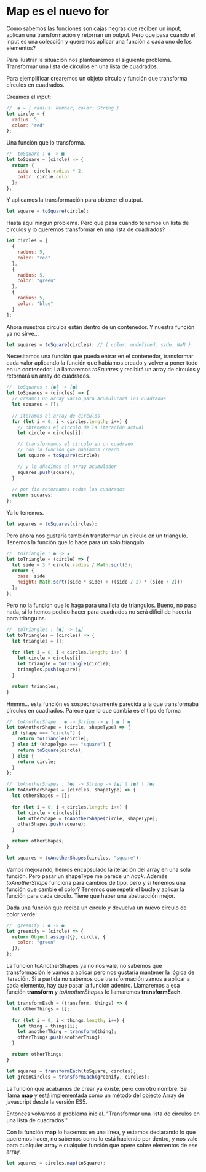# Map es el nuevo for

Como sabemos las funciones son cajas negras que reciben un input, aplican una transformación y retornan un output. Pero que pasa cuando el input es una colección y queremos aplicar una función a cada uno de los elementos?

Para ilustrar la situación nos plantearemos el siguiente problema.
Transformar una lista de círculos en una lista de cuadrados.

Para ejemplificar crearemos un objeto círculo y función que transforma círculos en cuadrados.

Creamos el input:

```js
//  ● = { radius: Number, color: String }
let circle = {
  radius: 5,
  color: "red"
};
```

Una función que lo transforma.

```js
//  toSquare : ● -> ■
let toSquare = (circle) => {
  return {
    side: circle.radius * 2,
    color: circle.color
  };
};
```

Y aplicamos la transformación para obtener el output.

```js
let square = toSquare(circle);
```

Hasta aquí ningun problema.
Pero que pasa cuando tenemos un lista de circulos y lo queremos transformar en una lista de cuadrados?

```js
let circles = [
  {
    radius: 5,
    color: "red"
  },
  {
    radius: 5,
    color: "green"
  },
  {
    radius: 5,
    color: "blue"
  }
];
```

Ahora nuestros circulos están dentro de un contenedor. Y nuestra función ya no sirve...

```js
let squares = toSquare(circles); // { color: undefined, side: NaN }
```

Necesitamos una función que pueda entrar en el contenedor, transformar cada valor aplicando la función que habíamos creado y volver a poner todo en un contenedor.
La llamaremos *toSquares* y recibirá un array de círculos y retornará un array de cuadrados.

```js
//  toSquares : [●] -> [■]
let toSquares = (circles) => {
  // creamos un array vacio para acumulurará los cuadrados
  let squares = [];
  
  // iteramos el array de circulos
  for (let i = 0; i < circles.length; i++) {
    // obtenemos el circulo de la iteración actual
    let circle = circles[i];

    // transformamos el círculo en un cuadrado
    // con la función que habíamos creado
    let square = toSquare(circle);

    // y lo añadimos al array acumulador
    squares.push(square);
  }
  
  // por fin retornamos todos los cuadrados
  return squares;
};
```

Ya lo tenemos.

```js
let squares = toSquares(circles);
```

Pero ahora nos gustaría también transformar un círculo en un triangulo.
Tenemos la función que lo hace para un solo triangulo.

```js
//  toTriangle : ● -> ▲ 
let toTriangle = (circle) => {
  let side = 3 * circle.radius / Math.sqrt(3);
  return {
    base: side
    height: Math.sqrt((side * side) + ((side / 2) * (side / 2)))
  };
};
```

Pero no la funcion que lo haga para una lista de triangulos.
Bueno, no pasa nada, si lo hemos podido hacer para cuadrados no será dificil de hacerla para triangulos.

```js
//  toTriangles : [●] -> [▲]
let toTriangles = (circles) => {
  let triangles = [];
  
  for (let i = 0; i < circles.length; i++) {
    let circle = circles[i];
    let triangle = toTriangle(circle);
    triangles.push(square);
  }

  return triangles;
}
```

Hmmm... esta función es sospechosamente parecida a la que transformaba círculos en cuadrados.
Parece que lo que cambia es el tipo de forma

```js
//  toAnotherShape : ● -> String -> ▲ | ■ | ●
let toAnotherShape = (circle, shapeType) => {
  if (shape === "circle") {
    return toTriangle(circle);
  } else if (shapeType === "square") {
    return toSquare(circle);
  } else {
    return circle;
  }
};

//  toAnotherShapes : [●] -> String -> [▲] | [■] | [●]
let toAnotherShapes = (circles, shapeType) => {
  let otherShapes = [];
  
  for (let i = 0; i < circles.length; i++) {
    let circle = circles[i];
    let otherShape = toAnotherShape(circle, shapeType);
    otherShapes.push(square);
  }

  return otherShapes;
}

let squares = toAnotherShapes(circles, "square");

```

Vamos mejorando, hemos encapsulado la iteración del array en una sola función.
Pero pasar un shapeType me parece un *hack*. Además *toAnotherShape* funciona para cambios de tipo, pero y si tenemos una función que cambie el color?
Tenemos que repetir el bucle y aplicar la función para cada círculo. Tiene que haber una abstracción mejor.

Dada una función que reciba un círculo y devuelva un nuevo círculo de color verde:

```js
//  greenify : ● -> ●
let greenify = (circle) => {
  return Object.assign({}, circle, {
    color: "green"
  });
};
```

La funcion toAnotherShapes ya no nos vale, no sabemos que transformación le vamos a aplicar pero nos gustaría mantener la lógica de iteración.
Si a partida no sabemos que transformación vamos a aplicar a cada elemento, hay que pasar la función adentro. Llamaremos a esa función **transform** y *toAnotherShapes* le llamaremos **transformEach**.

```js
let transformEach = (transform, things) => {
  let otherThings = [];
  
  for (let i = 0; i < things.length; i++) {
    let thing = things[i];
    let anotherThing = transform(thing);
    otherThings.push(anotherThing);
  }

  return otherThings;
}

let squares = transformEach(toSquare, circles);
let greenCircles = transformEach(greenify, circles);
```

La función que acabamos de crear ya existe, pero con otro nombre.
Se llama **map** y está implementada como un método del objecto Array de javascript desde la versión ES5.

Entonces volvamos al problema inicial.
"Transformar una lista de circulos en una lista de cuadrados."

Con la función **map** lo hacemos en una línea, y estamos declarando lo que queremos hacer, no sabemos como lo está haciendo por dentro, y nos vale para cualquier array e cualquier función que opere sobre elementos de ese array.

```js
let squares = circles.map(toSquare);
```


